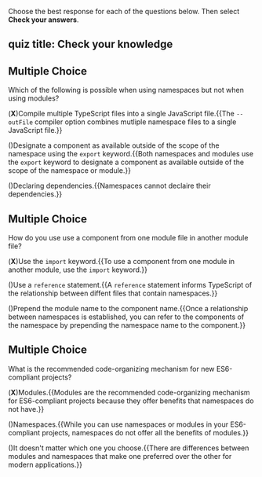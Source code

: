 
Choose the best response for each of the questions below. Then select **Check your answers**.
## quiz title: Check your knowledge

## Multiple Choice

Which of the following is possible when using namespaces but not when using modules?

(**X**)Compile multiple TypeScript files into a single JavaScript file.{{The `--outFile` compiler option combines mutliple namespace files to a single JavaScript file.}}

()Designate a component as available outside of the scope of the namespace using the `export` keyword.{{Both namespaces and modules use the `export` keyword to designate a component as available outside of the scope of the namespace or module.}}

()Declaring dependencies.{{Namespaces cannot declaire their dependencies.}}

## Multiple Choice

How do you use use a component from one module file in another module file?

(**X**)Use the `import` keyword.{{To use a component from one module in another module, use the `import` keyword.}}

()Use a `reference` statement.{{A `reference` statement informs TypeScript of the relationship between diffent files that contain namespaces.}}

()Prepend the module name to the component name.{{Once a relationship between namespaces is established, you can refer to the components of the namespace by prepending the namespace name to the component.}}

## Multiple Choice

What is the recommended code-organizing mechanism for new ES6-compliant projects?

(**X**)Modules.{{Modules are the recommended code-organizing mechanism for ES6-compliant projects because they offer benefits that namespaces do not have.}}

()Namespaces.{{While you can use namespaces or modules in your ES6-compliant projects, namespaces do not offer all the benefits of modules.}}

()It doesn't matter which one you choose.{{There are differences between modules and namespaces that make one preferred over the other for modern applications.}}
